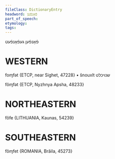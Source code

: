 ```yaml
---
fileClass: DictionaryEntry
headword: פֿאָנפֿען
part_of_speech: 
etymology: 
tags: 
---
```

פֿאָנפֿען
געפֿאָנפֿעט

WESTERN
========

foɱfət {ETCP, near Sighet, 47228}
	•	šnouxlt שנויכלט

fõɱfət {ETCP, Nyzhnya Apsha, 48233}

NORTHEASTERN
==============

fõfe {LITHUANIA, Kaunas, 54239}

SOUTHEASTERN
==============

fõɱfet {ROMANIA, Brăila, 45273}
